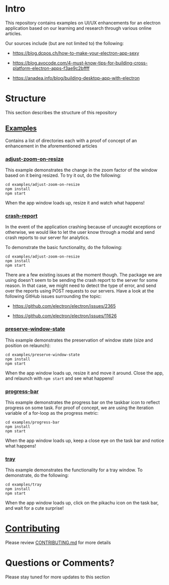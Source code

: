 # Intro

This repository contains examples on UI/UX enhancements for an electron application based on our learning and research through various online articles. 

Our sources include (but are not limited to) the following:

- https://blog.dcpos.ch/how-to-make-your-electron-app-sexy

- https://blog.avocode.com/4-must-know-tips-for-building-cross-platform-electron-apps-f3ae9c2bffff

- https://anadea.info/blog/building-desktop-app-with-electron


# Structure

This section describes the structure of this repository


## [Examples](examples)

Contains a list of directories each with a proof of concept of an enhancement in the aforementioned articles

### [adjust-zoom-on-resize](examples/adjust-zoom-on-resize)

This example demonstrates the change in the zoom factor of the window based on it being resized. To try it out, do the following:

`cd examples/adjust-zoom-on-resize`<br/> 
`npm install`<br/>
`npm start`<br/>

When the app window loads up, resize it and watch what happens!

### [crash-report](examples/crash-report)

In the event of the application crashing because of uncaught exceptions or otherwise, we would like to let the user know through a modal and send crash reports to our server for analytics. 

To demonstrate the basic functionality, do the following: 

`cd examples/adjust-zoom-on-resize`<br/> 
`npm install`<br/>
`npm start`<br/>

There are a few existing issues at the moment though. The package we are using doesn't seem to be sending the crash report to the server for some reason. In that case, we might need to detect the type of error, and send over the reports using POST requests to our servers. Have a look at the following GitHub issues surrounding the topic:

- https://github.com/electron/electron/issues/2365

- https://github.com/electron/electron/issues/11626
 
### [preserve-window-state](examples/preserve-window-state)

This example demonstrates the preservation of window state (size and position on relaunch):

`cd examples/preserve-window-state`<br/> 
`npm install`<br/>
`npm start`<br/>

When the app window loads up, resize it and move it around. Close the app, and relaunch with `npm start` and see what happens!

### [progress-bar](examples/progress-bar)

This example demonstrates the progress bar on the taskbar icon to reflect progress on some task. For proof of concept, we are using the iteration variable of a for-loop as the progress metric:

`cd examples/progress-bar`<br/> 
`npm install`<br/>
`npm start`<br/>

When the app window loads up, keep a close eye on the task bar and notice what happens!

### [tray](examples/tray)

This example demonstrates the functionality for a tray window. To demonstrate, do the following:

`cd examples/tray`<br/> 
`npm install`<br/>
`npm start`<br/>

When the app window loads up, click on the pikachu icon on the task bar, and wait for a cute surprise!

# [Contributing](CONTRIBUTING.md)

Please review [CONTRIBUTING.md](CONTRIBUTING.md) for more details


# Questions or Comments?

Please stay tuned for more updates to this section